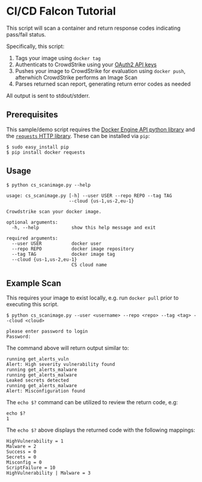 # CI/CD Falcon Tutorial

This script will scan a container and return response codes indicating pass/fail status.

Specifically, this script:
1. Tags your image using ``docker tag``
2. Authenticats to CrowdStrike using your [OAuth2 API keys](https://falcon.crowdstrike.com/support/api-clients-and-keys)
3. Pushes your image to CrowdStrike for evaluation using ``docker push``, afterwhich CrowdStrike performs an Image Scan
4. Parses returned scan report, generating return error codes as needed

All output is sent to stdout/stderr.


## Prerequisites
This sample/demo script requires the [Docker Engine API python library](https://pypi.org/project/docker/) and the [``requests`` HTTP library](https://pypi.org/project/requests/). These can be installed via ``pip``:

```shell
$ sudo easy_install pip
$ pip install docker requests
```

## Usage
```shell
$ python cs_scanimage.py --help

usage: cs_scanimage.py [-h] --user USER --repo REPO --tag TAG
                       --cloud {us-1,us-2,eu-1}

Crowdstrike scan your docker image.

optional arguments:
  -h, --help            show this help message and exit

required arguments:
  --user USER           docker user
  --repo REPO           docker image repository
  --tag TAG             docker image tag
  --cloud {us-1,us-2,eu-1}
                        CS cloud name
```

## Example Scan
This requires your image to exist locally, e.g. run ``docker pull`` prior to executing this script.

```shell
$ python cs_scanimage.py --user <username> --repo <repo> --tag <tag> --cloud <cloud>

please enter password to login
Password:
```

The command above will return output similar to:

```shell
running get_alerts_vuln
Alert: High severity vulnerability found
running get_alerts_malware
running get_alerts_malware
Leaked secrets detected
running get_alerts_malware
Alert: Misconfiguration found
```

The ```echo $?``` command can be utilized to review the return code, e.g:
```shell 
echo $?
1
```

The ```echo $?``` above displays the returned code with the following mappings:
```shell
HighVulnerability = 1
Malware = 2
Success = 0
Secrets = 0
Misconfig = 0
ScriptFailure = 10
HighVulnerability | Malware = 3
```
